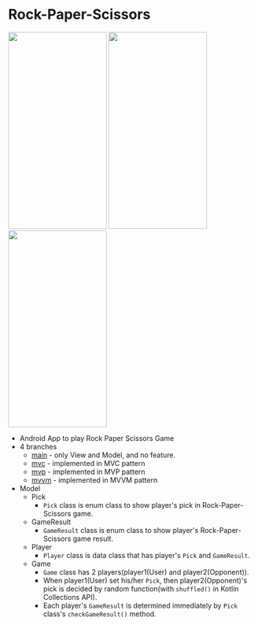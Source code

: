 # Rock-Paper-Scissors

<img src="https://user-images.githubusercontent.com/81508084/225538005-a77ecde7-5968-46bf-a19b-05b3df962faa.png" width="200" height="400"/> <img src="https://user-images.githubusercontent.com/81508084/225538005-a77ecde7-5968-46bf-a19b-05b3df962faa.png" width="200" height="400"/> <img src="https://user-images.githubusercontent.com/81508084/225538582-695f8a63-709e-4130-a929-d1e11aa4feb1.png" width="200" height="400"/>


* Android App to play Rock Paper Scissors Game
* 4 branches
	* [main](https://github.com/hansh0101/Rock-Paper-Scissors) - only View and Model, and no feature.
	* [mvc](https://github.com/hansh0101/Rock-Paper-Scissors/tree/mvc) - implemented in MVC pattern
	* [mvp](https://github.com/hansh0101/Rock-Paper-Scissors/tree/mvp) - implemented in MVP pattern
	* [mvvm](https://github.com/hansh0101/Rock-Paper-Scissors/tree/mvvm) - implemented in MVVM pattern
* Model
	* Pick
		* `Pick` class is enum class to show player's pick in Rock-Paper-Scissors game.
	* GameResult
		* `GameResult` class is enum class to show player's Rock-Paper-Scissors game result.
	* Player
		* `Player` class is data class that has player's `Pick` and `GameResult`.
	* Game
		* `Game` class has 2 players(player1(User) and player2(Opponent)).
		* When player1(User) set his/her `Pick`, then player2(Opponent)'s pick is decided by random function(with `shuffled()` in Kotlin Collections API).
		* Each player's `GameResult` is determined immediately by  `Pick` class's `checkGameResult()` method.

